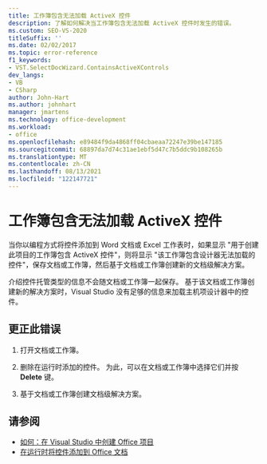 ```yaml
---
title: 工作簿包含无法加载 ActiveX 控件
description: 了解如何解决当工作簿包含无法加载 ActiveX 控件时发生的错误。
ms.custom: SEO-VS-2020
titleSuffix: ''
ms.date: 02/02/2017
ms.topic: error-reference
f1_keywords:
- VST.SelectDocWizard.ContainsActiveXControls
dev_langs:
- VB
- CSharp
author: John-Hart
ms.author: johnhart
manager: jmartens
ms.technology: office-development
ms.workload:
- office
ms.openlocfilehash: e89484f9da4868ff04cbaeaa72247e39be147185
ms.sourcegitcommit: 68897da7d74c31ae1ebf5d47c7b5ddc9b108265b
ms.translationtype: MT
ms.contentlocale: zh-CN
ms.lasthandoff: 08/13/2021
ms.locfileid: "122147721"
---
```

# <a name="the-workbook-contains-activex-controls-that-cannot-be-loaded"></a>工作簿包含无法加载 ActiveX 控件

  当你以编程方式将控件添加到 Word 文档或 Excel 工作表时，如果显示 "用于创建此项目的工作簿包含 ActiveX 控件"，则将显示 "该工作簿包含设计器无法加载的控件"，保存文档或工作簿，然后基于文档或工作簿创建新的文档级解决方案。

 介绍控件托管类型的信息不会随文档或工作簿一起保存。 基于该文档或工作簿创建新的解决方案时，Visual Studio 没有足够的信息来加载主机项设计器中的控件。

## <a name="to-correct-this-error"></a>更正此错误

1. 打开文档或工作簿。

2. 删除在运行时添加的控件。 为此，可以在文档或工作簿中选择它们并按 **Delete** 键。

3. 基于文档或工作簿创建文档级解决方案。

## <a name="see-also"></a>请参阅
- [如何：在 Visual Studio 中创建 Office 项目](../vsto/how-to-create-office-projects-in-visual-studio.md)
- [在运行时将控件添加到 Office 文档](../vsto/adding-controls-to-office-documents-at-run-time.md)
